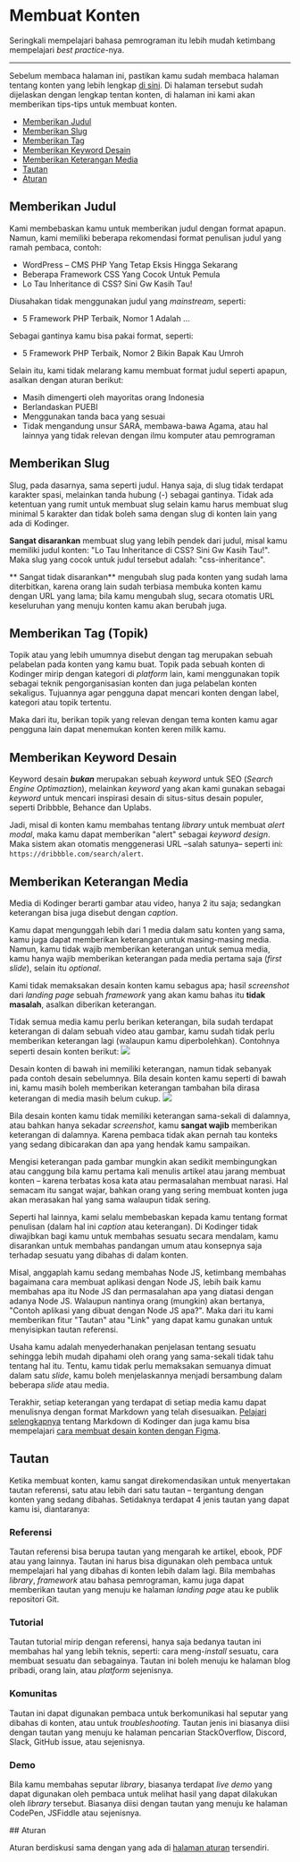 # Membuat Konten

Seringkali mempelajari bahasa pemrograman itu lebih mudah ketimbang mempelajari *best practice*-nya.

---

Sebelum membaca halaman ini, pastikan kamu sudah membaca halaman tentang konten yang lebih lengkap [di sini](content). Di halaman tersebut sudah dijelaskan dengan lengkap tentan konten, di halaman ini kami akan memberikan tips-tips untuk membuat konten.

- [Memberikan Judul](#title)
- [Memberikan Slug](#slug)
- [Memberikan Tag](#tags)
- [Memberikan Keyword Desain](#design-keywords)
- [Memberikan Keterangan Media](#captioning)
- [Tautan](#links)
- [Aturan](#rules)

<a name="title"></a>
## Memberikan Judul

Kami membebaskan kamu untuk memberikan judul dengan format apapun. Namun, kami memiliki beberapa rekomendasi format penulisan judul yang ramah pembaca, contoh:
- WordPress – CMS PHP Yang Tetap Eksis Hingga Sekarang
- Beberapa Framework CSS Yang Cocok Untuk Pemula
- Lo Tau Inheritance di CSS? Sini Gw Kasih Tau!

Diusahakan tidak menggunakan judul yang *mainstream*, seperti:
- 5 Framework PHP Terbaik, Nomor 1 Adalah ...

Sebagai gantinya kamu bisa pakai format, seperti:
- 5 Framework PHP Terbaik, Nomor 2 Bikin Bapak Kau Umroh

Selain itu, kami tidak melarang kamu membuat format judul seperti apapun, asalkan dengan aturan berikut:
- Masih dimengerti oleh mayoritas orang Indonesia
- Berlandaskan PUEBI
- Menggunakan tanda baca yang sesuai
- Tidak mengandung unsur SARA, membawa-bawa Agama, atau hal lainnya yang tidak relevan dengan ilmu komputer atau pemrograman

<a name="slug"></a>
## Memberikan Slug

Slug, pada dasarnya, sama seperti judul. Hanya saja, di slug tidak terdapat karakter spasi, melainkan tanda hubung (-) sebagai gantinya. Tidak ada ketentuan yang rumit untuk membuat slug selain kamu harus membuat slug minimal 5 karakter dan tidak boleh sama dengan slug di konten lain yang ada di Kodinger.

**Sangat disarankan** membuat slug yang lebih pendek dari judul, misal kamu memiliki judul konten: "Lo Tau Inheritance di CSS? Sini Gw Kasih Tau!". Maka slug yang cocok untuk judul tersebut adalah: "css-inheritance".

** Sangat tidak disarankan** mengubah slug pada konten yang sudah lama diterbitkan, karena orang lain sudah terbiasa membuka konten kamu dengan URL yang lama; bila kamu mengubah slug, secara otomatis URL keseluruhan yang menuju konten kamu akan berubah juga.

<a name="tags"></a>
## Memberikan Tag (Topik)

Topik atau yang lebih umumnya disebut dengan tag merupakan sebuah pelabelan pada konten yang kamu buat. Topik pada sebuah konten di Kodinger mirip dengan kategori di *platform* lain, kami menggunakan topik sebagai teknik pengorganisasian konten dan juga pelabelan konten sekaligus. Tujuannya agar pengguna dapat mencari konten dengan label, kategori atau topik tertentu.

Maka dari itu, berikan topik yang relevan dengan tema konten kamu agar pengguna lain dapat menemukan konten keren milik kamu.

<a name="design-keywords"></a>
## Memberikan Keyword Desain

Keyword desain ***bukan*** merupakan sebuah *keyword* untuk SEO (*Search Engine Optimaztion*), melainkan *keyword* yang akan kami gunakan sebagai *keyword* untuk mencari inspirasi desain di situs-situs desain populer, seperti Dribbble, Behance dan Uplabs.

Jadi, misal di konten kamu membahas tentang *library* untuk membuat *alert modal*, maka kamu dapat memberikan "alert" sebagai *keyword design*. Maka sistem akan otomatis menggenerasi URL –salah satunya– seperti ini: `https://dribbble.com/search/alert`.

<a name="captioning"></a>
## Memberikan Keterangan Media

Media di Kodinger berarti gambar atau video, hanya 2 itu saja; sedangkan keterangan bisa juga disebut dengan *caption*. 

Kamu dapat mengunggah lebih dari 1 media dalam satu konten yang sama, kamu juga dapat memberikan keterangan untuk masing-masing media. Namun, kamu tidak wajib memberikan keterangan untuk semua media, kamu hanya wajib memberikan keterangan pada media pertama saja (*first slide*), selain itu *optional*.

Kami tidak memaksakan desain konten kamu sebagus apa; hasil *screenshot* dari *landing page* sebuah *framework* yang akan kamu bahas itu **tidak masalah**, asalkan diberikan keterangan.

Tidak semua media kamu perlu berikan keterangan, bila sudah terdapat keterangan di dalam sebuah video atau gambar, kamu sudah tidak perlu memberikan keterangan lagi (walaupun kamu diperbolehkan). Contohnya seperti desain konten berikut:
![](https://kodinger-cdn.sgp1.digitaloceanspaces.com/posts/1YldbXEG0vm/Frame%202.png)

Desain konten di bawah ini memiliki keterangan, namun tidak sebanyak pada contoh desain sebelumnya. Bila desain konten kamu seperti di bawah ini, kamu masih boleh memberikan keterangan tambahan bila dirasa keterangan di media masih belum cukup.
![](https://kodinger-cdn.sgp1.digitaloceanspaces.com/posts/1YldbXEG0vm/Frame%203.png)

Bila desain konten kamu tidak memiliki keterangan sama-sekali di dalamnya, atau bahkan hanya sekadar *screenshot*, kamu **sangat wajib** memberikan keterangan di dalamnya. Karena pembaca tidak akan pernah tau konteks yang sedang dibicarakan dan apa yang hendak kamu sampaikan.

Mengisi keterangan pada gambar mungkin akan sedikit membingungkan atau canggung bila kamu pertama kali menulis artikel atau jarang membuat konten – karena terbatas kosa kata atau permasalahan membuat narasi. Hal semacam itu sangat wajar, bahkan orang yang sering membuat konten juga akan merasakan hal yang sama walaupun tidak sering.

Seperti hal lainnya, kami selalu membebaskan kepada kamu tentang format penulisan (dalam hal ini *caption* atau keterangan). Di Kodinger tidak diwajibkan bagi kamu untuk membahas sesuatu secara mendalam, kamu disarankan untuk membahas pandangan umum atau konsepnya saja terhadap sesuatu yang dibahas di dalam konten.

Misal, anggaplah kamu sedang membahas Node JS, ketimbang membahas bagaimana cara membuat aplikasi dengan Node JS, lebih baik kamu membahas apa itu Node JS dan permasalahan apa yang diatasi dengan adanya Node JS. Walaupun nantinya orang (mungkin) akan bertanya, "Contoh aplikasi yang dibuat dengan Node JS apa?". Maka dari itu kami memberikan fitur "Tautan" atau "Link" yang dapat kamu gunakan untuk menyisipkan tautan referensi. 

Usaha kamu adalah menyederhanakan penjelasan tentang sesuatu sehingga lebih mudah dipahami oleh orang yang sama-sekali tidak tahu tentang hal itu. Tentu, kamu tidak perlu memaksakan semuanya dimuat dalam satu *slide*, kamu boleh menjelaskannya menjadi bersambung dalam beberapa *slide* atau media.

Terakhir, setiap keterangan yang terdapat di setiap media kamu dapat menulisnya dengan format Markdown yang telah disesuaikan. [Pelajari selengkapnya](markdown) tentang Markdown di Kodinger dan juga kamu bisa mempelajari [cara membuat desain konten dengan Figma](design-content).

<a name="links"></a>
## Tautan

Ketika membuat konten, kamu sangat direkomendasikan untuk menyertakan tautan referensi, satu atau lebih dari satu tautan – tergantung dengan konten yang sedang dibahas. Setidaknya terdapat 4 jenis tautan yang dapat kamu isi, diantaranya:

### Referensi

Tautan referensi bisa berupa tautan yang mengarah ke artikel, ebook, PDF atau yang lainnya. Tautan ini harus bisa digunakan oleh pembaca untuk mempelajari hal yang dibahas di konten lebih dalam lagi. Bila membahas *library*, *framework* atau bahasa pemrograman, kamu juga dapat memberikan tautan yang menuju ke halaman *landing page* atau ke publik repositori Git.

### Tutorial

Tautan tutorial mirip dengan referensi, hanya saja bedanya tautan ini membahas hal yang lebih teknis, seperti: cara meng-*install* sesuatu, cara membuat sesuatu dan sebagainya. Tautan ini boleh menuju ke halaman blog pribadi, orang lain, atau *platform* sejenisnya.

### Komunitas

Tautan ini dapat digunakan pembaca untuk berkomunikasi hal seputar yang dibahas di konten, atau untuk *troubleshooting*. Tautan jenis ini biasanya diisi dengan tautan yang menuju ke halaman pencarian StackOverflow, Discord, Slack, GitHub issue, atau sejenisnya.

### Demo

Bila kamu membahas seputar *library*, biasanya terdapat *live demo* yang dapat digunakan oleh pembaca untuk melihat hasil yang dapat dilakukan oleh *library* tersebut. Biasanya diisi dengan tautan yang menuju ke halaman CodePen, JSFiddle atau sejenisnya.

<a name="rules">
## Aturan

Aturan berdiskusi sama dengan yang ada di [halaman aturan](rules) tersendiri.